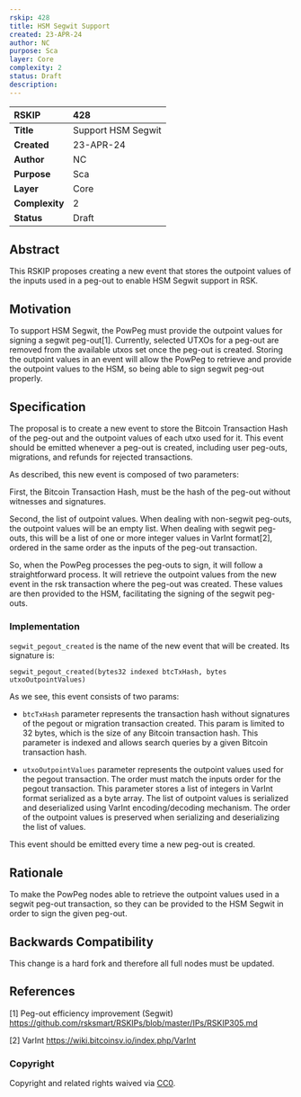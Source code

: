 ```yaml
---
rskip: 428
title: HSM Segwit Support
created: 23-APR-24
author: NC
purpose: Sca
layer: Core 
complexity: 2
status: Draft
description: 
---
```


|RSKIP          | 428                |
| :------------ |:-------------------|
|**Title**      | Support HSM Segwit |
|**Created**    | 23-APR-24          |
|**Author**     | NC                 |
|**Purpose**    | Sca                |
|**Layer**      | Core               |
|**Complexity** | 2                  |
|**Status**     | Draft              |

## Abstract

This RSKIP proposes creating a new event that stores the outpoint values of the inputs used in a 
peg-out to enable HSM Segwit support in RSK.

## Motivation

To support HSM Segwit, the PowPeg must provide the outpoint values for signing a segwit peg-out[1].
Currently, selected UTXOs for a peg-out are removed from the available utxos set once 
the peg-out is created. Storing the outpoint values in an event will allow the PowPeg to retrieve 
and provide the outpoint values to the HSM, so being able to sign segwit peg-out properly.

## Specification

The proposal is to create a new event to store the Bitcoin Transaction Hash of the peg-out and 
the outpoint values of each utxo used for it. This event should be emitted whenever a peg-out is 
created, including user peg-outs, migrations, and refunds for rejected transactions.

As described, this new event is composed of two parameters:

First, the Bitcoin Transaction Hash, must be the hash of the peg-out without witnesses and 
signatures.

Second, the list of outpoint values. When dealing with non-segwit peg-outs, the outpoint values will
be an empty list. When dealing with segwit peg-outs, this will be a list of one or more integer 
values in VarInt format[2], ordered in the same order as the inputs of the peg-out transaction.

So, when the PowPeg processes the peg-outs to sign, it will follow a straightforward process. 
It will retrieve the outpoint values from the new event in the rsk transaction where the peg-out 
was created. These values are then provided to the HSM, facilitating the signing of the segwit 
peg-outs.


### Implementation

`segwit_pegout_created` is the name of the new event that will be created. Its signature is:

```
segwit_pegout_created(bytes32 indexed btcTxHash, bytes utxoOutpointValues)
```

As we see, this event consists of two params:

- `btcTxHash` parameter represents the transaction hash without signatures of the pegout or 
migration transaction created. This param is limited to 32 bytes, which is the size of any Bitcoin
transaction hash. This parameter is indexed and allows search queries by a given Bitcoin transaction hash.


- `utxoOutpointValues` parameter represents the outpoint values used for the pegout transaction. 
The order must match the inputs order for the pegout transaction. This parameter stores a list of 
integers in VarInt format serialized as a byte array. The list of outpoint values is serialized and
deserialized using VarInt encoding/decoding mechanism. The order of the outpoint values is preserved
when serializing and deserializing the list of values.

This event should be emitted every time a new peg-out is created.


## Rationale

To make the PowPeg nodes able to retrieve the outpoint values used in a segwit peg-out transaction, 
so they can be provided to the HSM Segwit in order to sign the given peg-out.

## Backwards Compatibility

This change is a hard fork and therefore all full nodes must be updated.

## References

[1] Peg-out efficiency improvement (Segwit) https://github.com/rsksmart/RSKIPs/blob/master/IPs/RSKIP305.md

[2] VarInt https://wiki.bitcoinsv.io/index.php/VarInt

### Copyright

Copyright and related rights waived via [CC0](https://creativecommons.org/publicdomain/zero/1.0/).
